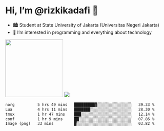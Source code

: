 # Hi, I’m @rizkikadafi 👋
- 🏙 Student at State University of Jakarta (Universitas Negeri Jakarta)
- 👀 I’m interested in programming and everything about technology
<img height="180em" src="https://github-readme-stats.vercel.app/api?username=rizkikadafi&show_icons=true&hide_border=true&&count_private=true&include_all_commits=true" />
<img src="https://github-readme-stats.vercel.app/api/top-langs/?username=rizkikadafi&show_icons=true&hide_border=true&&count_private=true&include_all_commits=true" />

<!--START_SECTION:waka-->

```txt
norg          5 hrs 49 mins   █████████▓░░░░░░░░░░░░░░░   39.33 %
Lua           4 hrs 11 mins   ███████░░░░░░░░░░░░░░░░░░   28.30 %
tmux          1 hr 47 mins    ███░░░░░░░░░░░░░░░░░░░░░░   12.14 %
conf          1 hr 9 mins     ██░░░░░░░░░░░░░░░░░░░░░░░   07.86 %
Image (png)   33 mins         █░░░░░░░░░░░░░░░░░░░░░░░░   03.82 %
```

<!--END_SECTION:waka-->

<!---
rizkikadafi/rizkikadafi is a ✨ special ✨ repository because its `README.md` (this file) appears on your GitHub profile.
You can click the Preview link to take a look at your changes.
--->
